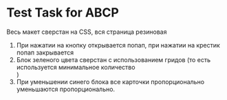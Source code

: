 # Test Task for ABCP 

Весь макет сверстан на CSS, вся страница резиновая
1) При нажатии на кнопку открывается попап, при нажатии на крестик попап закрывается 
2) Блок зеленого цвета сверстан с использованием гридов (то есть используется минимальное количество <div>)
3) При уменьшении синего блока все карточки пропорционально уменьшаются пропорционально.